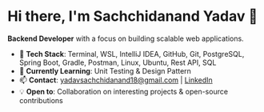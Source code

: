 # Hi there, I'm Sachchidanand Yadav 👋
**Backend Developer** with a focus on building scalable web applications.

- 🔧 **Tech Stack**: Terminal, WSL, IntelliJ IDEA, GitHub, Git, PostgreSQL, Spring Boot, Gradle, Postman, Linux, Ubuntu, Rest API, 
                      SQL 
- 🌱 **Currently Learning**: Unit Testing & Design Pattern
- 📫 **Contact**: yadavsachchidanand18@gmail.com | [LinkedIn](www.linkedin.com/in/sachchidanand-yadav-3b31b61b3)
- 💡 **Open to**: Collaboration on interesting projects & open-source contributions
